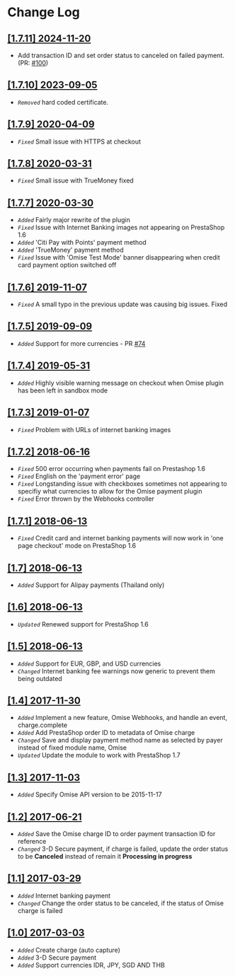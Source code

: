 # Change Log

## [[1.7.11] 2024-11-20](https://github.com/omise/omise-prestashop/releases/tag/v1.7.11)
- Add transaction ID and set order status to canceled on failed payment. (PR: [#100](https://github.com/omise/omise-prestashop/pull/100))

## [[1.7.10] 2023-09-05](https://github.com/omise/omise-prestashop/releases/tag/v1.7.10)
- *`Removed`* hard coded certificate.

## [[1.7.9] 2020-04-09](https://github.com/omise/omise-prestashop/releases/tag/v1.7.9)
- *`Fixed`* Small issue with HTTPS at checkout

## [[1.7.8] 2020-03-31](https://github.com/omise/omise-prestashop/releases/tag/v1.7.8)
- *`Fixed`* Small issue with TrueMoney fixed

## [[1.7.7] 2020-03-30](https://github.com/omise/omise-prestashop/releases/tag/v1.7.7)
- *`Added`* Fairly major rewrite of the plugin
- *`Fixed`* Issue with Internet Banking images not appearing on PrestaShop 1.6
- *`Added`* 'Citi Pay with Points' payment method
- *`Added`* 'TrueMoney' payment method
- *`Fixed`* Issue with 'Omise Test Mode' banner disappearing when credit card payment option switched off

## [[1.7.6] 2019-11-07](https://github.com/omise/omise-prestashop/releases/tag/v1.7.6)
- *`Fixed`* A small typo in the previous update was causing big issues. Fixed

## [[1.7.5] 2019-09-09](https://github.com/omise/omise-prestashop/releases/tag/v1.7.5)
- *`Added`* Support for more currencies - PR [#74](https://github.com/omise/omise-prestashop/pull/74)

## [[1.7.4] 2019-05-31](https://github.com/omise/omise-prestashop/releases/tag/v1.7.4)
- *`Added`* Highly visible warning message on checkout when Omise plugin has been left in sandbox mode

## [[1.7.3] 2019-01-07](https://github.com/omise/omise-prestashop/releases/tag/v1.7.3)
- *`Fixed`* Problem with URLs of internet banking images

## [[1.7.2] 2018-06-16](https://github.com/omise/omise-prestashop/releases/tag/v1.7.2)
- *`Fixed`* 500 error occurring when payments fail on Prestashop 1.6
- *`Fixed`* English on the 'payment error' page
- *`Fixed`* Longstanding issue with checkboxes sometimes not appearing to specifiy what currencies to allow for the Omise payment plugin
- *`Fixed`* Error thrown by the Webhooks controller

## [[1.7.1] 2018-06-13](https://github.com/omise/omise-prestashop/releases/tag/v1.7.1)
- *`Fixed`* Credit card and internet banking payments will now work in 'one page checkout' mode on PrestaShop 1.6

## [[1.7] 2018-06-13](https://github.com/omise/omise-prestashop/releases/tag/v1.7)
- *`Added`* Support for Alipay payments (Thailand only)

## [[1.6] 2018-06-13](https://github.com/omise/omise-prestashop/releases/tag/v1.6)
- *`Updated`* Renewed support for PrestaShop 1.6

## [[1.5] 2018-06-13](https://github.com/omise/omise-prestashop/releases/tag/v1.5)
- *`Added`* Support for EUR, GBP, and USD currencies
- *`Changed`* Internet banking fee warnings now generic to prevent them being outdated

## [[1.4] 2017-11-30](https://github.com/omise/omise-prestashop/releases/tag/v1.4)
- *`Added`* Implement a new feature, Omise Webhooks, and handle an event, charge.complete
- *`Added`* Add PrestaShop order ID to metadata of Omise charge
- *`Changed`* Save and display payment method name as selected by payer instead of fixed module name, Omise
- *`Updated`* Update the module to work with PrestaShop 1.7

## [[1.3] 2017-11-03](https://github.com/omise/omise-prestashop/releases/tag/v1.3)
- *`Added`* Specify Omise API version to be 2015-11-17

## [[1.2] 2017-06-21](https://github.com/omise/omise-prestashop/releases/tag/v1.2)
- *`Added`* Save the Omise charge ID to order payment transaction ID for reference
- *`Changed`* 3-D Secure payment, if charge is failed, update the order status to be **Canceled** instead of remain it **Processing in progress**

## [[1.1] 2017-03-29](https://github.com/omise/omise-prestashop/releases/tag/v1.1)
- *`Added`* Internet banking payment
- *`Changed`* Change the order status to be canceled, if the status of Omise charge is failed

## [[1.0] 2017-03-03](https://github.com/omise/omise-prestashop/releases/tag/v1.0)
- *`Added`* Create charge (auto capture)
- *`Added`* 3-D Secure payment
- *`Added`* Support currencies IDR, JPY, SGD AND THB